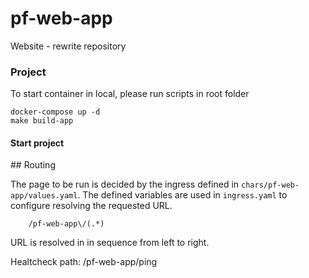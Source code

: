 # pf-web-app

Website - rewrite repository

### Project

To start container in local, please run scripts in root folder

```
docker-compose up -d
make build-app
```

#### Start project

## Routing

The page to be run is decided by the ingress defined in `chars/pf-web-app/values.yaml`. The defined variables are used in `ingress.yaml` to configure resolving the requested URL.

```
    /pf-web-app\/(.*)
```

URL is resolved in in sequence from left to right.

Healtcheck path: /pf-web-app/ping
